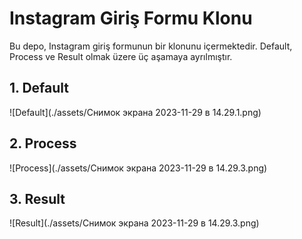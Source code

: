 # Instagram Giriş Formu Klonu

Bu depo, Instagram giriş formunun bir klonunu içermektedir. Default, Process ve Result olmak üzere üç aşamaya ayrılmıştır.

## 1. Default

![Default](./assets/Снимок экрана 2023-11-29 в 14.29.1.png)

## 2. Process

![Process](./assets/Снимок экрана 2023-11-29 в 14.29.3.png)

## 3. Result

![Result](./assets/Снимок экрана 2023-11-29 в 14.29.3.png)
